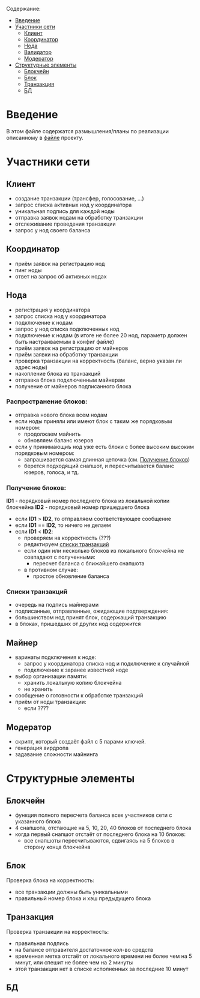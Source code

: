 Содержание:
- [Введение](#введение)
- [Участники сети](#участники-сети)
  - [Клиент](#клиент)
  - [Координатор](#координатор)
  - [Нода](#нода)
  - [Валидатор](#валидатор)
  - [Модератор](#модератор)
- [Структурные элементы](#структурные-элементы)
  - [Блокчейн](#блокчейн)
  - [Блок](#блок)
  - [Транзакция](#транзакция)
  - [БД](#БД)
 
 
# Введение
 
В этом файле содержатся размышления/планы по реализации описанному в [файле](https://github.com/Overseven/blockchain/blob/develop/docs/description.md) проекту.
 
# Участники сети
 
## Клиент
- создание транзакции (трансфер, голосование, ...)
- запрос списка активных нод у координатора
- уникальная подпись для каждой ноды
- отправка заявок нодам на обработку транзакции
- отслеживание проведения транзакции
- запрос у нод своего баланса

## Координатор
- приём заявок на регистрацию нод
- пинг ноды
- ответ на запрос об активных нодах

## Нода
- регистрация у координатора
- запрос списка нод у координатора
- подключение к нодам
- запрос у нод списка подключенных нод
- подключение к нодам (в итоге не более 20 нод, параметр должен быть настраиваемым в конфиг файле)
- приём заявок на регистрацию от майнеров
- приём заявки на обработку транзакции
- проверка транзакции на корректность (баланс, верно указан ли адрес ноды)
- накопление блока из транзакций
- отправка блока подключенным майнерам
- получение от майнеров подписанного блока

### Распространение блоков:
- отправка нового блока всем нодам
- если ноды приняли или имеют блок с таким же порядковым номером:
  - продолжаем майнить
  - обновляем баланс юзеров
- если у принимающиъ нод уже есть блоки с более высоким высоким порядковым номером:
  - запрашивается самая длинная цепочка (см. [Получение блоков](#получение-блоков))
  - берется подходящий снапшот, и пересчитывается баланс юзеров, голоса, и тд.

### Получение блоков:
__ID1__ - порядковый номер последнего блока из локальной копии блокчейна
__ID2__ - порядковый номер пришедшего блока
- если __ID1__ > __ID2__, то отправляем соответствующее сообщение
- если __ID1__ == __ID2__, то ничего не делаем
- если __ID1__ < __ID2__:
  - проверяем на корректность (???)
  - редактируем [списки транзакций](#списки-транзакций) 
  - если один или несколько блоков из локального блокчейна не совпадают с полученными:
    - пересчет баланса с ближайшего снапшота
  - в противном случае:
    - простое обновление баланса

### Списки транзакций
- очередь на подпись майнерами
- подписанные, отправленные, ожидающие подтверждения:
 - большинством нод принят блок, содержащий транзакцию
 - в блоках, пришедших от других нод содержится 

## Майнер
- варинаты подключения к ноде:
  - запрос у координатора списка нод и подключение к случайной
  - подключение к заранее известной ноде
- выбор организации памяти:
  - хранить локальную копию блокчейна
  - не хранить
- сообщение о готовности к обработке транзакций
- приём от ноды транзакции:
  - если ????


## Модератор
- скрипт, который создаёт файл с 5 парами ключей.
- генерация аирдропа
- задавание сложности майнинга
 
# Структурные элементы
 
## Блокчейн
- функция полного пересчета баланса всех участников сети с указанного блока
- 4 снапшота, отстающие на 5, 10, 20, 40 блоков от последнего блока
- когда первый снапшот отстаёт от последнего блока на 10 блоков:
  - все снапшоты пересчитываются, сдвигаясь на 5 блоков в сторону конца блокчейна

## Блок
Проверка блока на корректность:
- все транзакции должны быть уникальными
- правильный номер блока и хэш предыдущего блока

## Транзакция
Проверка транзакции на корректность:
- правильная подпись
- на балансе отправителя достаточное кол-во средств
- временная метка отстаёт от локального времени не более чем на 5 минут, или спешит не более чем на 2 минуты
- этой транзакции нет в списке исполненных за последние 10 минут

## БД
